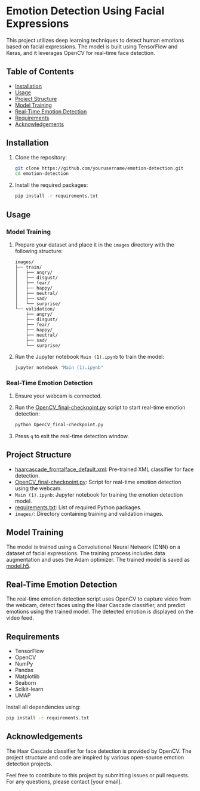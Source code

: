 # Emotion Detection Using Facial Expressions

This project utilizes deep learning techniques to detect human emotions based on facial expressions. The model is built using TensorFlow and Keras, and it leverages OpenCV for real-time face detection.

## Table of Contents

- [Installation](#installation)
- [Usage](#usage)
- [Project Structure](#project-structure)
- [Model Training](#model-training)
- [Real-Time Emotion Detection](#real-time-emotion-detection)
- [Requirements](#requirements)
- [Acknowledgements](#acknowledgements)

## Installation

1. Clone the repository:
    ```sh
    git clone https://github.com/yourusername/emotion-detection.git
    cd emotion-detection
    ```

2. Install the required packages:
    ```sh
    pip install -r requirements.txt
    ```

## Usage

### Model Training

1. Prepare your dataset and place it in the `images` directory with the following structure:
    ```
    images/
    ├── train/
    │   ├── angry/
    │   ├── disgust/
    │   ├── fear/
    │   ├── happy/
    │   ├── neutral/
    │   ├── sad/
    │   └── surprise/
    └── validation/
        ├── angry/
        ├── disgust/
        ├── fear/
        ├── happy/
        ├── neutral/
        ├── sad/
        └── surprise/
    ```

2. Run the Jupyter notebook `Main (1).ipynb` to train the model:
    ```sh
    jupyter notebook "Main (1).ipynb"
    ```

### Real-Time Emotion Detection

1. Ensure your webcam is connected.

2. Run the [OpenCV_final-checkpoint.py](http://_vscodecontentref_/0) script to start real-time emotion detection:
    ```sh
    python OpenCV_final-checkpoint.py
    ```

3. Press `q` to exit the real-time detection window.

## Project Structure

- [haarcascade_frontalface_default.xml](http://_vscodecontentref_/1): Pre-trained XML classifier for face detection.
- [OpenCV_final-checkpoint.py](http://_vscodecontentref_/2): Script for real-time emotion detection using the webcam.
- `Main (1).ipynb`: Jupyter notebook for training the emotion detection model.
- [requirements.txt](http://_vscodecontentref_/3): List of required Python packages.
- `images/`: Directory containing training and validation images.

## Model Training

The model is trained using a Convolutional Neural Network (CNN) on a dataset of facial expressions. The training process includes data augmentation and uses the Adam optimizer. The trained model is saved as [model.h5](http://_vscodecontentref_/4).

## Real-Time Emotion Detection

The real-time emotion detection script uses OpenCV to capture video from the webcam, detect faces using the Haar Cascade classifier, and predict emotions using the trained model. The detected emotion is displayed on the video feed.

## Requirements

- TensorFlow
- OpenCV
- NumPy
- Pandas
- Matplotlib
- Seaborn
- Scikit-learn
- UMAP

Install all dependencies using:
```sh
pip install -r requirements.txt
```
## Acknowledgements

The Haar Cascade classifier for face detection is provided by OpenCV.
The project structure and code are inspired by various open-source emotion detection projects.

Feel free to contribute to this project by submitting issues or pull requests. For any questions, please contact [your email].
